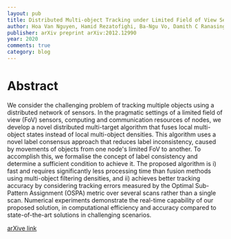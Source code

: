```yaml
---
layout: pub
title: Distributed Multi-object Tracking under Limited Field of View Sensors
author: Hoa Van Nguyen, Hamid Rezatofighi, Ba-Ngu Vo, Damith C Ranasinghe
publisher: arXiv preprint arXiv:2012.12990
year: 2020
comments: true
category: blog
---
```


# Abstract

We consider the challenging problem of tracking multiple objects using a distributed network of sensors. In the pragmatic settings of a limited field of view (FoV) sensors, computing and communication resources of nodes, we develop a novel distributed multi-target algorithm that fuses local multi-object states instead of local multi-object densities. This algorithm uses a novel label consensus approach that reduces label inconsistency, caused by movements of objects from one node's limited FoV to another. To accomplish this, we formalise the concept of label consistency and determine a sufficient condition to achieve it. The proposed algorithm is i) fast and requires significantly less processing time than fusion methods using multi-object filtering densities, and ii) achieves better tracking accuracy by considering tracking errors measured by the Optimal Sub-Pattern Assignment (OSPA) metric over several scans rather than a single scan. Numerical experiments demonstrate the real-time capability of our proposed solution, in computational efficiency and accuracy compared to state-of-the-art solutions in challenging scenarios.

[arXive link](https://arxiv.org/pdf/2012.12990.pdf)